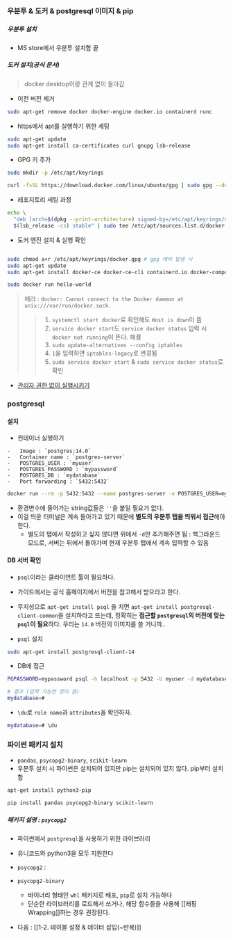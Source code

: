 ### 우분투 & 도커 & postgresql 이미지 & pip

##### 우분투 설치
- MS store에서 우분투 설치함 끝

##### 도커 설치(공식 문서)
> docker desktop이랑 관계 없이 돌아감

- 이전 버전 제거
```sh
sudo apt-get remove docker docker-engine docker.io containerd runc
```

- https에서 apt를 실행하기 위한 세팅
```sh
sudo apt-get update
sudo apt-get install ca-certificates curl gnupg lsb-release
```

- GPG 키 추가 
```sh
sudo mkdir -p /etc/apt/keyrings

curl -fsSL https://download.docker.com/linux/ubuntu/gpg | sudo gpg --dearmor -o /etc/apt/keyrings/docker.gpg
```

- 레포지토리 세팅 과정
```sh
echo \
  "deb [arch=$(dpkg --print-architecture) signed-by=/etc/apt/keyrings/docker.gpg] https://download.docker.com/linux/ubuntu \
  $(lsb_release -cs) stable" | sudo tee /etc/apt/sources.list.d/docker.list > /dev/null
```

- 도커 엔진 설치 & 실행 확인
```sh

sudo chmod a+r /etc/apt/keyrings/docker.gpg # gpg 에러 발생 시 
sudo apt-get update
sudo apt-get install docker-ce docker-ce-cli containerd.io docker-compose-plugin
```

```sh
sudo docker run hello-world
```

> 에러 : `docker: Cannot connect to the Docker daemon at unix:///var/run/docker.sock.` 
>> 1. `systemctl start docker`로 확인해도 `Host is down`이 뜸
>> 2. `service docker start`도 `service docker status` 입력 시 `docker not running`이 뜬다.
>해결 
>> 1. `sudo update-alternatives --config iptables`
>> 2. `1`을 입력하면 `iptables-legacy`로 변경됨
>> 3. `sudo service docker start` & `sudo service docker status`로 확인


- [관리자 권한 없이 실행시키기](https://netmarble.engineering/docker-on-wsl2-without-docker-desktop/)



### postgresql

#### 설치

- 컨테이너 실행하기
```
-   Image : `postgres:14.0`
-   Container name : `postgres-server`
-   POSTGRES_USER : `myuser`
-   POSTGRES_PASSWORD : `mypassword`
-   POSTGRES_DB : `mydatabase`
-   Port forwarding : `5432:5432`
```

```sh
docker run --rm -p 5432:5432 --name postgres-server -e POSTGRES_USER=myuser -e POSTGRES_PASSWORD=mypassword -e POSTGRES_DB=mydatabase postgres:14.0
```
- 환경변수에 들어가는 string값들은 `''`을 붙일 필요가 없다.
- 이걸 띄운 터미널은 계속 돌아가고 있기 때문에 **별도의 우분투 탭을 띄워서 접근**해야 한다.
	- 별도의 탭에서 작성하고 싶지 않다면 위에서 `-d`만 추가해주면 됨 : 백그라운드 모드로, 서버는 뒤에서 돌아가며 현재 우분투 탭에서 계속 입력할 수 있음

#### DB 서버 확인
- `psql`이라는 클라이언트 툴이 필요하다. 
- 가이드에서는 공식 홈페이지에서 버전을 참고해서 받으라고 한다.
- 무지성으로 `apt-get install psql` 을 치면 `apt-get install postgresql-client-common`을 설치하라고 뜨는데,  정확히는 **접근할 `postgresql`의 버전에 맞는 `psql`이 필요**하다. 우리는 `14.0` 버전의 이미지를 쓸 거니까..

- `psql` 설치
```sh
sudo apt-get install postgresql-client-14
```

- DB에 접근
```sh
PGPASSWORD=mypassword psql -h localhost -p 5432 -U myuser -d mydatabase

# 결과 (입력 가능한 창이 뜸)
mydatabase=# 
```

- `\du`로 `role name`과 `attributes`을 확인하자.
```sh
mydatabase=# \du
```

### 파이썬 패키지 설치
- `pandas`, `psycopg2-binary`, `scikit-learn` 
- 우분투 설치 시 파이썬은 설치되어 있지만 pip는 설치되어 있지 않다. pip부터 설치함
```sh
apt-get install python3-pip 

pip install pandas psycopg2-binary scikit-learn
```

##### 패키지 설명 : `psycopg2`
- 파이썬에서 `postgresql`을 사용하기 위한 라이브러리
- 유니코드와 python3을 모두 지원한다
- `psycopg2` : 
- `psycopg2-binary`
	- 바이너리 형태인 `whl` 패키지로 배포, `pip`로 설치 가능하다
	- 단순한 라이브러리를 로드해서 쓰거나, 해당 함수들을 사용해 [[래핑Wrapping]]하는 경우 권장된다.

- 다음 : [[1-2. 테이블 설정 & 데이터 삽입(~반복)]]
